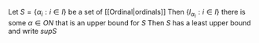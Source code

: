 Let $S=\{ \alpha_{i}:i\in I \}$ be a set of [[Ordinal|ordinals]]
Then $\{ I_{\alpha_{i}}:i \in I \}$ there is some $\alpha \in ON$
that is an upper bound for $S$
Then $S$ has a least upper bound and write $supS$
